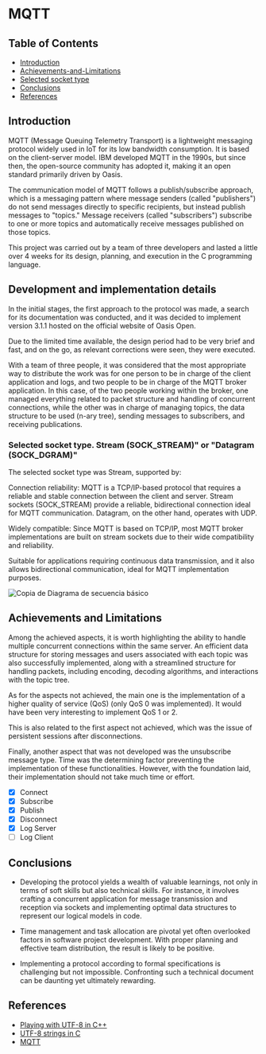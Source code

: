 # MQTT
## Table of Contents
- [Introduction](https://github.com/JuanM0412/MQTT/tree/master?tab=readme-ov-file#introduction)
- [Achievements-and-Limitations](https://github.com/JuanM0412/MQTT/tree/master?tab=readme-ov-file#achievements-and-limitations)
- [Selected socket type](https://github.com/JuanM0412/MQTT/tree/master?tab=readme-ov-file#selected-socket-type-stream-sock_stream-or-datagram-sock_dgram)
- [Conclusions](https://github.com/JuanM0412/MQTT/tree/master?tab=readme-ov-file#conclusions)
- [References](https://github.com/JuanM0412/MQTT/tree/master?tab=readme-ov-file#references)

## Introduction
MQTT (Message Queuing Telemetry Transport) is a lightweight messaging protocol widely used in IoT for its low bandwidth consumption. It is based on the client-server model. IBM developed MQTT in the 1990s, but since then, the open-source community has adopted it, making it an open standard primarily driven by Oasis.

The communication model of MQTT follows a publish/subscribe approach, which is a messaging pattern where message senders (called "publishers") do not send messages directly to specific recipients, but instead publish messages to "topics." Message receivers (called "subscribers") subscribe to one or more topics and automatically receive messages published on those topics.

This project was carried out by a team of three developers and lasted a little over 4 weeks for its design, planning, and execution in the C programming language.
## Development and implementation details
In the initial stages, the first approach to the protocol was made, a search for its documentation was conducted, and it was decided to implement version 3.1.1 hosted on the official website of Oasis Open.

Due to the limited time available, the design period had to be very brief and fast, and on the go, as relevant corrections were seen, they were executed.

With a team of three people, it was considered that the most appropriate way to distribute the work was for one person to be in charge of the client application and logs, and two people to be in charge of the MQTT broker application. In this case, of the two people working within the broker, one managed everything related to packet structure and handling of concurrent connections, while the other was in charge of managing topics, the data structure to be used (n-ary tree), sending messages to subscribers, and receiving publications.

### Selected socket type. Stream (SOCK_STREAM)" or "Datagram (SOCK_DGRAM)"

The selected socket type was Stream, supported by:

Connection reliability: MQTT is a TCP/IP-based protocol that requires a reliable and stable connection between the client and server. Stream sockets (SOCK_STREAM) provide a reliable, bidirectional connection ideal for MQTT communication. Datagram, on the other hand, operates with UDP.

Widely compatible: Since MQTT is based on TCP/IP, most MQTT broker implementations are built on stream sockets due to their wide compatibility and reliability.

Suitable for applications requiring continuous data transmission, and it also allows bidirectional communication, ideal for MQTT implementation purposes.

![Copia de Diagrama de secuencia básico](https://github.com/JuanM0412/MQTT/assets/99107537/cac4f813-7d5e-474e-81d7-7561cf78220b)

## Achievements and Limitations
Among the achieved aspects, it is worth highlighting the ability to handle multiple concurrent connections within the same server. An efficient data structure for storing messages and users associated with each topic was also successfully implemented, along with a streamlined structure for handling packets, including encoding, decoding algorithms, and interactions with the topic tree.

As for the aspects not achieved, the main one is the implementation of a higher quality of service (QoS) (only QoS 0 was implemented). It would have been very interesting to implement QoS 1 or 2.

This is also related to the first aspect not achieved, which was the issue of persistent sessions after disconnections.

Finally, another aspect that was not developed was the unsubscribe message type. Time was the determining factor preventing the implementation of these functionalities. However, with the foundation laid, their implementation should not take much time or effort.
- [X] Connect
- [X] Subscribe
- [X] Publish
- [X] Disconnect
- [X] Log Server
- [ ] Log Client
## Conclusions
- Developing the protocol yields a wealth of valuable learnings, not only in terms of soft skills but also technical skills. For instance, it involves crafting a concurrent application for message transmission and reception via sockets and implementing optimal data structures to represent our logical models in code.

- Time management and task allocation are pivotal yet often overlooked factors in software project development. With proper planning and effective team distribution, the result is likely to be positive.

- Implementing a protocol according to formal specifications is challenging but not impossible. Confronting such a technical document can be daunting yet ultimately rewarding.

## References
- [Playing with UTF-8 in C++](https://mobiarch.wordpress.com/2022/12/03/playing-with-utf-8-in-c/)
- [UTF-8 strings in C](https://dev.to/rdentato/utf-8-strings-in-c-1-3-42a4)
- [MQTT](http://docs.oasis-open.org/mqtt/mqtt/v3.1.1/os/mqtt-v3.1.1-os.pdf)
